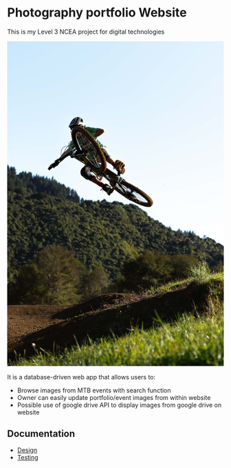 # Photography portfolio Website

This is my Level 3 NCEA project for digital technologies

![Photo of mountain biker](images/0I0A3820-min.jpg)

It is a database-driven web app that allows users to:

- Browse images from MTB events with search function
- Owner can easily update portfolio/event images from within website
- Possible use of google drive API to display images from google drive on website

## Documentation

- [Design](Design.md)
- [Testing](Testing.md)